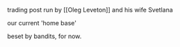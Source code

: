 trading post run by [[Oleg Leveton]] and his wife Svetlana

our current 'home base'

beset by bandits, for now.